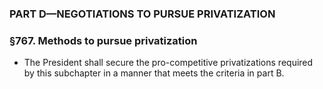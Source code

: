 ### PART D—NEGOTIATIONS TO PURSUE PRIVATIZATION

### §767. Methods to pursue privatization
* The President shall secure the pro-competitive privatizations required by this subchapter in a manner that meets the criteria in part B.